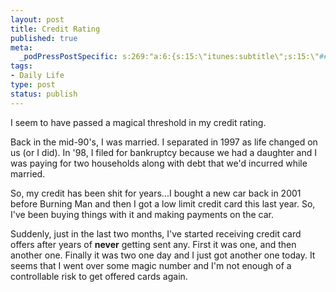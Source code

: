 ```yaml
--- 
layout: post
title: Credit Rating
published: true
meta: 
  _podPressPostSpecific: s:269:"a:6:{s:15:\"itunes:subtitle\";s:15:\"##PostExcerpt##\";s:14:\"itunes:summary\";s:15:\"##PostExcerpt##\";s:15:\"itunes:keywords\";s:17:\"##WordPressCats##\";s:13:\"itunes:author\";s:10:\"##Global##\";s:15:\"itunes:explicit\";s:2:\"No\";s:12:\"itunes:block\";s:2:\"No\";}";
tags: 
- Daily Life
type: post
status: publish
---
```

I seem to have passed a magical threshold in my credit rating.

Back in the mid-90's, I was married. I separated in 1997 as life changed on us (or I did). In '98, I filed for bankruptcy because we had a daughter and I was paying for two households along with debt that we'd incurred while married.

So, my credit has been shit for years...I bought a new car back in 2001 before Burning Man and then I got a low limit credit card this last year. So, I've been buying things with it and making payments on the car.

Suddenly, just in the last two months, I've started receiving credit card offers after years of <strong>never</strong> getting sent any. First it was one, and then another one. Finally it was two one day and I just got another one today. It seems that I went over some magic number and I'm not enough of a controllable risk to get offered cards again.
